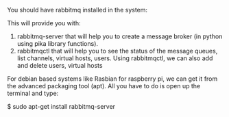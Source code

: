You should have rabbitmq installed in the system:

This will provide you with:
1.  rabbitmq-server that will help you to create a message broker (in python using pika library functions).
2.  rabbitmqctl that will help you to see the status of the message queues, list channels, virtual hosts, users.
    Using rabbitmqctl, we can also add and delete users, virtual hosts

For debian based systems like Rasbian for raspberry pi, we can get it from the advanced packaging tool (apt).
All you have to do is open up the terminal and type:

$ sudo apt-get install rabbitmq-server



